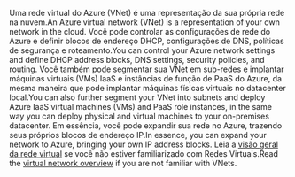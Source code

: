 <span data-ttu-id="38320-101">Uma rede virtual do Azure (VNet) é uma representação da sua própria rede na nuvem.</span><span class="sxs-lookup"><span data-stu-id="38320-101">An Azure virtual network (VNet) is a representation of your own network in the cloud.</span></span> <span data-ttu-id="38320-102">Você pode controlar as configurações de rede do Azure e definir blocos de endereço DHCP,  configurações de DNS, políticas de segurança e roteamento.</span><span class="sxs-lookup"><span data-stu-id="38320-102">You can control your Azure network settings and define DHCP address blocks, DNS settings, security policies, and routing.</span></span> <span data-ttu-id="38320-103">Você também pode segmentar sua VNet em sub-redes e implantar máquinas virtuais (VMs) IaaS e instâncias de função de PaaS do Azure, da mesma maneira que pode implantar máquinas físicas virtuais no datacenter local.</span><span class="sxs-lookup"><span data-stu-id="38320-103">You can also further segment your VNet into subnets and deploy Azure IaaS virtual machines (VMs) and PaaS role instances, in the same way you can deploy physical and virtual machines to your on-premises datacenter.</span></span> <span data-ttu-id="38320-104">Em essência, você pode expandir sua rede no Azure, trazendo seus próprios blocos de endereço IP.</span><span class="sxs-lookup"><span data-stu-id="38320-104">In essence, you can expand your network to Azure, bringing your own IP address blocks.</span></span> <span data-ttu-id="38320-105">Leia a [visão geral da rede virtual](../articles/virtual-network/virtual-networks-overview.md) se você não estiver familiarizado com Redes Virtuais.</span><span class="sxs-lookup"><span data-stu-id="38320-105">Read the [virtual network overview](../articles/virtual-network/virtual-networks-overview.md) if you are not familiar with VNets.</span></span>

